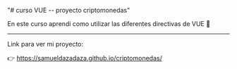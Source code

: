 "# curso VUE -- proyecto criptomonedas" 

En este curso aprendi como utilizar las diferentes directivas de VUE 🙂

-------------

Link para ver mi proyecto:

👉 https://samueldazadaza.github.io/criptomonedas/


